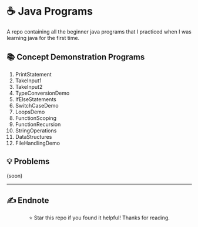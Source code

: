 # ☕ Java Programs
A repo containing all the beginner java programs that I practiced when I was learning java for the first time.

## 📚 Concept Demonstration Programs

1. PrintStatement  
2. TakeInput1  
3. TakeInput2  
4. TypeConversionDemo  
5. IfElseStatements  
6. SwitchCaseDemo  
7. LoopsDemo  
8. FunctionScoping  
9. FunctionRecursion  
10. StringOperations  
11. DataStructures  
12. FileHandlingDemo

## 💡 Problems

(soon)

---

## ✍️ Endnote

<p align="center">⭐ Star this repo if you found it helpful! Thanks for reading.</p>